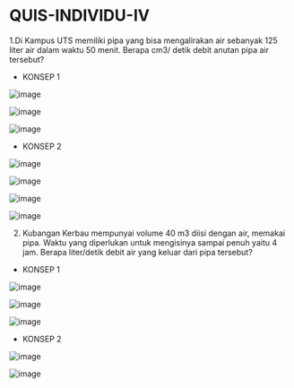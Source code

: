 # QUIS-INDIVIDU-IV

1.Di Kampus UTS memiliki pipa yang bisa mengalirakan air sebanyak 125 liter air dalam waktu 50 menit. Berapa cm3/ detik debit anutan pipa air tersebut?

  - KONSEP 1

![image](https://user-images.githubusercontent.com/93033348/139591550-5da81dd3-495a-4724-a7cc-88381a8de3b9.png)

![image](https://user-images.githubusercontent.com/93033348/139591568-0013252c-c0d8-4213-9ba6-01e1d6b807e7.png)

![image](https://user-images.githubusercontent.com/93033348/139591595-d8caab72-17e7-4acb-b715-f6f51099ef6b.png)

  - KONSEP 2
  
![image](https://user-images.githubusercontent.com/93033348/139591623-f7ef9604-1267-4020-8156-b55fcb528ec1.png)

![image](https://user-images.githubusercontent.com/93033348/139591649-99f13cd9-6345-4d2d-981d-3eeb667cf59c.png)

![image](https://user-images.githubusercontent.com/93033348/139591670-5dfd7b8c-c12c-4bde-b706-6b06453f7833.png)

![image](https://user-images.githubusercontent.com/93033348/139591686-44159e32-093c-45fb-9d16-c43501ffd1be.png)

2.	Kubangan Kerbau mempunyai volume 40 m3 diisi dengan air, memakai pipa. Waktu yang diperlukan untuk mengisinya sampai penuh yaitu 4 jam. Berapa liter/detik debit air yang keluar dari pipa tersebut?

  - KONSEP 1

![image](https://user-images.githubusercontent.com/93033348/139591755-f720c0fa-1f67-4dac-a431-2b65be62390b.png)

![image](https://user-images.githubusercontent.com/93033348/139591775-82211015-7622-4d79-9a6d-f5e883c1f656.png)

![image](https://user-images.githubusercontent.com/93033348/139591789-db0455a2-ad29-4771-ba6a-43367bf50949.png)

  - KONSEP 2

![image](https://user-images.githubusercontent.com/93033348/139591825-2a714ab1-b1d1-4663-95b0-494eee1d9839.png)

![image](https://user-images.githubusercontent.com/93033348/139591840-78ec725d-6fb1-43d5-ba8b-480e146c4353.png)



 
  
   
  
  
   
   
  
 

 






